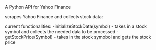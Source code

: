 A Python API for Yahoo Finance

scrapes Yahoo Finance and collects stock data:

current functionalities:
  -initializeStockData(symbol)  - takes in a stock symbol and collects the needed data to be processed
  -getStockPrice(Symbol)        - takes in the stock symobol and gets the stock price  
